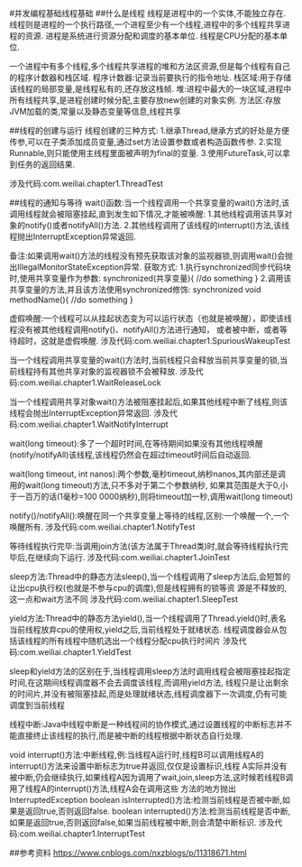 #并发编程基础线程基础
##什么是线程
线程是进程中的一个实体,不能独立存在.
线程则是进程的一个执行路径,一个进程至少有一个线程,进程中的多个线程共享进程的资源.
进程是系统进行资源分配和调度的基本单位.
线程是CPU分配的基本单位.

一个进程中有多个线程,多个线程共享进程的堆和方法区资源,但是每个线程有自己的程序计数器和栈区域.
程序计数器:记录当前要执行的指令地址.
栈区域:用于存储该线程的局部变量,是线程私有的,还存放这栈帧.
堆:进程中最大的一块区域,进程中所有线程共享,是进程创建时候分配,主要存放new创建的对象实例.
方法区:存放JVM加载的类,常量以及静态变量等信息,线程共享

##线程的创建与运行
线程创建的三种方式:
1.继承Thread,继承方式的好处是方便传参,可以在子类添加成员变量,通过set方法设置参数或者构造函数传参.
2.实现Runnable,则只能使用主线程里面被声明为final的变量.
3.使用FutureTask,可以拿到任务的返回结果.

涉及代码:com.weiliai.chapter1.ThreadTest

##线程的通知与等待
wait()函数:当一个线程调用一个共享变量的wait()方法时,该调用线程就会被阻塞挂起,直到发生如下情况,才能被唤醒:
1.其他线程调用该共享对象的notify()或者notifyAll()方法.
2.其他线程调用了该线程的interrupt()方法,该线程抛出InterruptException异常返回.

备注:如果调用wait()方法的线程没有预先获取该对象的监视器锁,则调用wait()会抛出IllegalMonitorStateException异常.
获取方式:
1.执行synchronized同步代码块时,使用共享变量作为参数:
synchronized(共享变量){
    //do something
}
2.调用该共享变量的方法,并且该方法使用synchronized修饰:
synchronized void methodName(){
    //do something
}

虚假唤醒:一个线程可以从挂起状态变为可以运行状态（也就是被唤醒），即使该线程没有被其他线程调用notify()、notifyAll()方法进行通知，
或者被中断，或者等待超时，这就是虚假唤醒.
涉及代码:com.weiliai.chapter1.SpuriousWakeupTest

当一个线程调用共享变量的wait()方法时,当前线程只会释放当前共享变量的锁,当前线程持有其他共享对象的监视器锁不会被释放.
涉及代码:com.weiliai.chapter1.WaitReleaseLock

当一个线程调用共享对象wait()方法被阻塞挂起后,如果其他线程中断了线程,则该线程会抛出InterruptException异常返回.
涉及代码:com.weiliai.chapter1.WaitNotifyInterrupt

wait(long timeout):多了一个超时时间,在等待期间如果没有其他线程唤醒(notify/notifyAll)该线程,该线程仍然会在超过timeout时间后自动返回.

wait(long timeout, int nanos):两个参数,毫秒timeout,纳秒nanos,其内部还是调用的wait(long timeout)方法,只不多对于第二个参数纳秒,
如果其范围是大于0,小于一百万的话(1毫秒=100 0000纳秒),则将timeout加一秒,调用wait(long timeout)

notify()/notifyAll():唤醒在同一个共享变量上等待的线程,区别:一个唤醒一个,一个唤醒所有.
涉及代码:com.weiliai.chapter1.NotifyTest

等待线程执行完毕:当调用join方法(该方法属于Thread类)时,就会等待线程执行完毕后,在继续向下运行.
涉及代码:com.weiliai.chapter1.JoinTest

sleep方法:Thread中的静态方法sleep(),当一个线程调用了sleep方法后,会短暂的让出cpu执行权(也就是不参与cpu的调度),但是线程拥有的锁等资
源是不释放的,这一点和wait方法不同
涉及代码:com.weiliai.chapter1.SleepTest

yield方法:Thread中的静态方法yield(),当一个线程调用了Thread.yield()时,表名当前线程放弃cpu的使用权,yield之后,当前线程处于就绪状态.
线程调度器会从包括该线程的所有线程中随机选出一个线程分配cpu执行时间片
涉及代码:com.weiliai.chapter1.YieldTest

sleep和yield方法的区别在于,当线程调用sleep方法时调用线程会被阻塞挂起指定时间,在这期间线程调度器不会去调度该线程,而调用yield方法,
线程只是让出剩余的时间片,并没有被阻塞挂起,而是处理就绪状态,线程调度器下一次调度,仍有可能调度到当前线程

线程中断:Java中线程中断是一种线程间的协作模式,通过设置线程的中断标志并不能直接终止该线程的执行,而是被中断的线程根据中断状态自行处理.

void interrupt()方法:中断线程,例:当线程A运行时,线程B可以调用线程A的interrupt()方法来设置中断标志为true并返回,仅仅是设置标识,线程
A实际并没有被中断,仍会继续执行,如果线程A因为调用了wait,join,sleep方法,这时候若线程B调用了线程A的interrupt()方法,线程A会在调用这些
方法的地方抛出InterruptedException
boolean isInterrupted()方法:检测当前线程是否被中断,如果是返回true,否则返回false.
boolean interrupted()方法:检测当前线程是否中断,如果是返回true,否则返回false,如果当前线程被中断,则会清楚中断标识.
涉及代码:com.weiliai.chapter1.InterruptTest



##参考资料
https://www.cnblogs.com/nxzblogs/p/11318671.html
